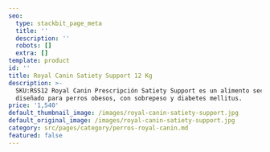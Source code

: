 ```yaml
---
seo:
  type: stackbit_page_meta
  title: ''
  description: ''
  robots: []
  extra: []
template: product
id: ''
title: Royal Canin Satiety Support 12 Kg
description: >-
  SKU:RSS12 Royal Canin Prescripción Satiety Support es un alimento seco
  diseñado para perros obesos, con sobrepeso y diabetes mellitus.
price: '1,540'
default_thumbnail_image: /images/royal-canin-satiety-support.jpg
default_original_image: /images/royal-canin-satiety-support.jpg
category: src/pages/category/perros-royal-canin.md
featured: false
---
```

